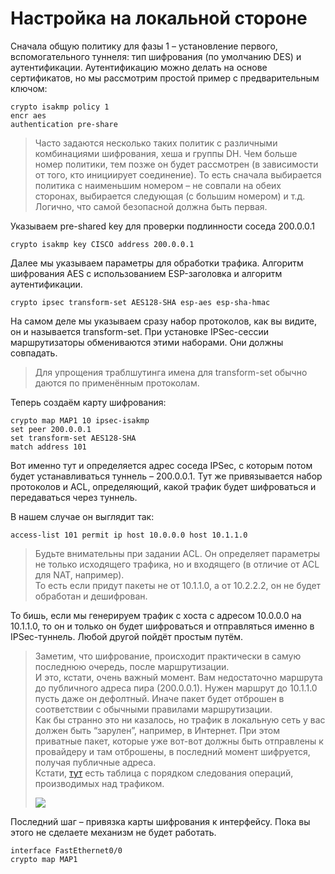 # Настройка на локальной стороне

Сначала общую политику для фазы 1 – установление первого, вспомогательного туннеля: тип шифрования \(по умолчанию DES\) и аутентификации. Аутентификацию можно делать на основе сертификатов, но мы рассмотрим простой пример с предварительным ключом:

```text
crypto isakmp policy 1
encr aes
authentication pre-share
```

> Часто задаются несколько таких политик с различными комбинациями шифрования, хеша и группы DH. Чем больше номер политики, тем позже он будет рассмотрен \(в зависимости от того, кто инициирует соединение\). То есть сначала выбирается политика с наименьшим номером – не совпали на обеих сторонах, выбирается следующая \(с большим номером\) и т.д. Логично, что самой безопасной должна быть первая.

Указываем pre-shared key для проверки подлинности соседа 200.0.0.1

```text
crypto isakmp key CISCO address 200.0.0.1
```

Далее мы указываем параметры для обработки трафика. Алгоритм шифрования AES с использованием ESP-заголовка и алгоритм аутентификации.

```text
crypto ipsec transform-set AES128-SHA esp-aes esp-sha-hmac
```

На самом деле мы указываем сразу набор протоколов, как вы видите, он и называется transform-set. При установке IPSec-сессии маршрутизаторы обмениваются этими наборами. Они должны совпадать.

> Для упрощения траблшутинга имена для transform-set обычно даются по применённым протоколам.

Теперь создаём карту шифрования:

```text
crypto map MAP1 10 ipsec-isakmp 
set peer 200.0.0.1
set transform-set AES128-SHA 
match address 101
```

Вот именно тут и определяется адрес соседа IPSec, с которым потом будет устанавливаться туннель – 200.0.0.1. Тут же привязывается набор протоколов и ACL, определяющий, какой трафик будет шифроваться и передаваться через туннель.

В нашем случае он выглядит так:

```text
access-list 101 permit ip host 10.0.0.0 host 10.1.1.0
```

> Будьте внимательны при задании ACL. Он определяет параметры не только исходящего трафика, но и входящего \(в отличие от ACL для NAT, например\).  
> То есть если придут пакеты не от 10.1.1.0, а от 10.2.2.2, он не будет обработан и дешифрован.

То бишь, если мы генерируем трафик с хоста с адресом 10.0.0.0 на 10.1.1.0, то он и только он будет шифроваться и отправляться именно в IPSec-туннель. Любой другой пойдёт простым путём.

> Заметим, что шифрование, происходит практически в самую последнюю очередь, после маршрутизации.  
> И это, кстати, очень важный момент. Вам недостаточно маршрута до публичного адреса пира \(200.0.0.1\). Нужен маршрут до 10.1.1.0 пусть даже он дефолтный. Иначе пакет будет отброшен в соответствии с обычными правилами маршрутизации.  
> Как бы странно это ни казалось, но трафик в локальную сеть у вас должен быть “зарулен”, например, в Интернет. При этом приватные пакет, которые уже вот-вот должны быть отправлены к провайдеру и там отброшены, в последний момент шифруется, получая публичные адреса.  
> Кстати, [тут](http://www.cisco.com/en/US/tech/tk648/tk361/technologies_tech_note09186a0080133ddd.shtml) есть таблица с порядком следования операций, производимых над трафиком.  
>   
> ![](https://dan4i4ek.info/src/0_af225_d021fde8_XL.jpg)

Последний шаг – привязка карты шифрования к интерфейсу. Пока вы этого не сделаете механизм не будет работать.

```text
interface FastEthernet0/0
crypto map MAP1
```

